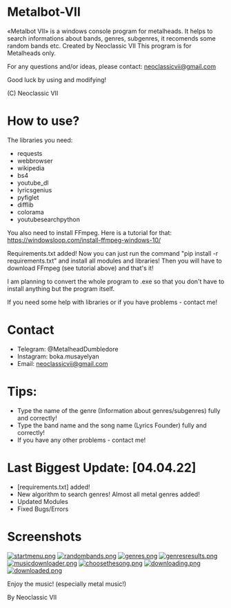 # Metalbot-VII
«Metalbot VII» is a windows console program for metalheads. It helps to search informations about bands, genres, subgenres, it recomends some random bands etc.
Created by Neoclassic VII
This program is for Metalheads only.

For any questions and/or ideas, please contact: neoclassicvii@gmail.com

Good luck by using and modifying!

(C) Neoclassic VII
# How to use?

The libraries you need:
- requests
- webbrowser
- wikipedia
- bs4
- youtube_dl
- lyricsgenius
- pyfiglet
- difflib
- colorama
- youtubesearchpython

You also need to install FFmpeg. 
Here is a tutorial for that: https://windowsloop.com/install-ffmpeg-windows-10/

Requirements.txt added! Now you can just run the command "pip install -r requirements.txt" and install all modules and libraries! Then you will have to download FFmpeg (see tutorial above) and that's it! 

I am planning to convert the whole program to .exe so that you don't have to install anything but the program itself. 

If you need some help with libraries or if you have problems - contact me!

# Contact
- Telegram: @MetalheadDumbledore
- Instagram: boka.musayelyan
- Email: neoclassicvii@gmail.com

# Tips:
- Type the name of the genre (Information about genres/subgenres) fully and correctly!
- Type the band name and the song name (Lyrics Founder) fully and correctly!
- If you have any other problems - contact me!

# Last Biggest Update: [04.04.22]
- [requirements.txt] added!
- New algorithm to search genres! Almost all metal genres added!
- Updated Modules
- Fixed Bugs/Errors

# Screenshots 
[![startmenu.png](https://i.postimg.cc/pT50qqCz/startmenu.png)](https://postimg.cc/S2q7KLwx)
[![randombands.png](https://i.postimg.cc/xdwGTYGN/randombands.png)](https://postimg.cc/Tyc5Cz4T)
[![genres.png](https://i.postimg.cc/J4jSRwr1/genres.png)](https://postimg.cc/Xp7sgzBh)
[![genresresults.png](https://i.postimg.cc/hvTZ4xqC/genresresults.png)](https://postimg.cc/V0sWDJvM)
[![musicdownloader.png](https://i.postimg.cc/NFHNWd4j/musicdownloader.png)](https://postimg.cc/MfzbBbNC)
[![choosethesong.png](https://i.postimg.cc/hjkFzzZh/choosethesong.png)](https://postimg.cc/Hc9vFxgC)
[![downloading.png](https://i.postimg.cc/B6sHqM4v/downloading.png)](https://postimg.cc/8FKj4dF8)
[![downloaded.png](https://i.postimg.cc/43XxyM7j/downloaded.png)](https://postimg.cc/Wdfvf577)

Enjoy the music! (especially metal music!)

By Neoclassic VII


